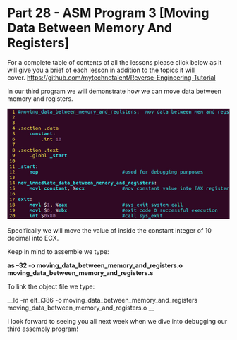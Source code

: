 # Part 28 - ASM Program 3 \[Moving Data Between Memory And Registers\]

For a complete table of contents of all the lessons please click below as it will give you a brief of each lesson in addition to the topics it will cover.&nbsp;https://github.com/mytechnotalent/Reverse-Engineering-Tutorial

In our third program we will demonstrate how we can move data between memory and registers.&nbsp;

<div class="slate-resizable-image-embed slate-image-embed__resize-full-width"><img src="/imgs/1520175192505.jpg"/></div>

Specifically we will move the value of inside the constant integer of 10 decimal into ECX.

Keep in mind to assemble we type:

__as –32 -o moving\_data\_between\_memory\_and\_registers.o moving\_data\_between\_memory\_and\_registers.s__

To link the object file we type:

__ld -m elf\_i386 -o moving\_data\_between\_memory\_and\_registers moving\_data\_between\_memory\_and\_registers.o __

I look forward to seeing you all next week when we dive into debugging our third assembly program!